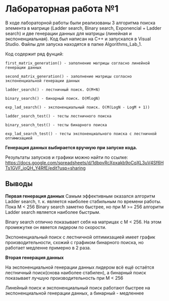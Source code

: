 # Лабораторная работа №1
В ходе лабораторной работы были реализованы 3 алгоритма поиска элемента в матрице (Ladder search, Binary search, Exponencial + Ladder search) и две генерации данных для матрицы (линейная и экспоненциальная). Код был написан на С++ и запускался в Visual Studio. Файлы для запуска находятся в папке Algorithms_Lab_1.

Код содержит ряд фунций:
~~~
first_matrix_generation() - заполнение матрицы согласно линейной генерации данных

second_matrix_generation() - заполнение матрицы согласно экспоненциальной генерации данных 

ladder_search() - лестничный поиск. O(M+N)

binary_search() - бинарный поиск. O(MlogN)

exp_lad_search() - экспоненциальный поиск. O(M(LogN - LogM + 1))

ladder_search_test() - тесты лестничного поиска

binary_search_test() - тесты бинарного поиска

exp_lad_search_test() - тесты экспоненциального поиска с лестничной оптимизацией
~~~
**Генерация данных выбирается вручную при запуске кода.**

Результаты запусков и графики можно найти по ссылке: https://docs.google.com/spreadsheets/d/1dbpvRcXpxakb9oCqXL3uV4Sf6HTs1GVF_ioQH_Y4RfE/edit?usp=sharing

## Выводы
**Первая генерация данных**
Самым эффективным оказался алгоритм Ladder search, т. к. является наиболее стабильным по времени работы. Пока М < 256 Binary search заметно быстрее, но при М >= 256 алгоритм Ladder search является наиболее быстрым.

Binary search отлично показывает себя на матрицах с M < 256. На этом промежутке он явяется лидером по скорости.

Экспоненциальный поиск с лестничной оптимизацией имеет график производительности, схожий с графиком бинарного поиска, но работает медленне примерно в 2 раза.

**Вторая генерация данных**

На экспоненциальной генерации данных лидером всё ещё остаётся лестничный поиск(снова наиболее стабилен), а бинарный поиск показывает лучшую производительность при M < 256

Линейный поиск и экспоненциальный поиск работают быстрее на экспоненциальной генерации данных, а бинарный - медленнее
